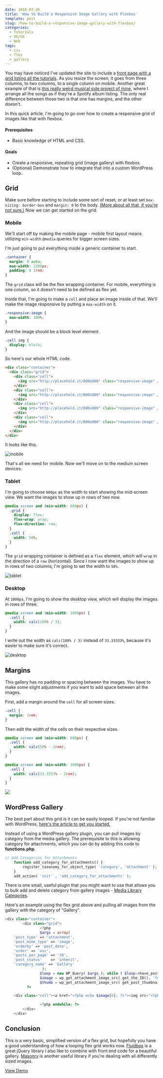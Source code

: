 ```yaml
---
date: 2016-07-26
title: 'How to Build a Responsive Image Gallery with Flexbox'
template: post
slug: /how-to-build-a-responsive-image-gallery-with-flexbox/
categories:
  - Tutorials
  - UI/UX
  - Web
tags:
  - css
  - flex
  - gallery
---
```


You may have noticed I've updated the site to include a [front page with a grid listing all the tutorials](https://www.taniarascia.com/). As you resize the screen, it goes from three columns, to two columns, to a single column on mobile. Another great example of that is [this really weird musical side project of mine](https://www.taniarascia.com/music/), where I arrange all the songs as if they're a Spotify album listing. The only real difference between those two is that one has margins, and the other doesn't.

In this quick article, I'm going to go over how to create a responsive grid of images like that with flexbox.

#### Prerequisites

- Basic knowledge of HTML and CSS.

#### Goals

- Create a responsive, repeating grid (image gallery) with flexbox.
- (Optional) Demonstrate how to integrate that into a custom WordPress loop.

## Grid

Make sure before starting to include some sort of reset, or at least set `box-sizing: border-box` and `margin: 0` to the body. [(More about all that, if you're not sure.)](https://www.taniarascia.com/you-dont-need-a-framework/) Now we can get started on the grid.

### Mobile

We'll start off by making the mobile page - mobile first layout means utilizing `min-width` `@media` queries for bigger screen sizes.

I'm just going to put everything inside a generic container to start.

```css
.container {
  margin: 0 auto;
  max-width: 1200px;
  padding: 0 1rem;
}
```

The `grid` class will be the flex wrapping container. For mobile, everything is one column, so it doesn't need to be defined as flex yet.

Inside that, I'm going to make a `cell` and place an image inside of that. We'll make the image responsive by putting a `max-width` on it.

```css
.responsive-image {
  max-width: 100%;
}
```

And the image should be a block level element.

```css
.cell img {
  display: block;
}
```

So here's our whole HTML code.

```html
<div class="container">
  <div class="grid">
    <div class="cell">
      <img src="http://placehold.it/800x800" class="responsive-image" />
    </div>
    <div class="cell">
      <img src="http://placehold.it/800x800" class="responsive-image" />
    </div>
    <div class="cell">
      <img src="http://placehold.it/800x800" class="responsive-image" />
    </div>
    <div class="cell">
      <img src="http://placehold.it/800x800" class="responsive-image" />
    </div>
  </div>
</div>
```

It looks like this.

![mobile](https://www.taniarascia.com/wp-content/uploads/mobile.png)

That's all we need for mobile. Now we'll move on to the medium screen devices.

### Tablet

I'm going to choose `600px` as the width to start showing the mid-screen view. We want the images to show up in rows of two now.

```css
@media screen and (min-width: 600px) {
  .grid {
    display: flex;
    flex-wrap: wrap;
    flex-direction: row;
  }
  .cell {
    width: 50%;
  }
}
```

The `grid` wrapping container is defined as a `flex` element, which will `wrap` in the direction of a `row` (horizontal). Since I now want the images to show up in rows of two columns, I'm going to set the width to `50%`.

![tablet](https://www.taniarascia.com/wp-content/uploads/tablet.png)

### Desktop

At `1000px`, I'm going to show the desktop view, which will display the images in rows of three.

```css
@media screen and (min-width: 1000px) {
  .cell {
    width: calc(100% / 3);
  }
}
```

I write out the width as `calc(100% / 3)` instead of `33.33333%`, because it's easier to make sure it's correct.

![desktop](https://www.taniarascia.com/wp-content/uploads/desktop.png)

## Margins

This gallery has no padding or spacing between the images. You have to make some slight adjustments if you want to add space between all the images.

First, add a margin around the `cell` for all screen sizes.

```css
.cell {
  margin: 1rem;
}
```

Then edit the width of the cells on their respective sizes.

```css
@media screen and (min-width: 600px) {
  .cell {
    width: calc(50% - 2rem);
  }
}

@media screen and (min-width: 1000px) {
  .cell {
    width: calc(33.3333% - 2rem);
  }
}
```

![](https://www.taniarascia.com/wp-content/uploads/Screen-Shot-2016-07-27-at-10.57.26-AM.png)

## WordPress Gallery

The best part about this grid is it can be easily looped. If you're not familiar with WordPress, [here's the article to get you started.](https://www.taniarascia.com/developing-a-wordpress-theme-from-scratch/)

Instead of using a WordPress gallery plugin, you can pull images by category from the media gallery. The prerequisite to this is allowing category for attachments, which you can do by adding this code to **functions.php**.

```php
// Add Categories for Attachments
    function add_category_for_attachments() {
        register_taxonomy_for_object_type( 'category', 'attachment' );
    }
    add_action( 'init' , 'add_category_for_attachments' );
```

There is one small, useful plugin that you might want to use that allows you to bulk add and delete category from gallery images - [Media Library Categories](https://wordpress.org/plugins/wp-media-library-category/).

Here's an example using the flex grid above and pulling all images from the gallery with the category of "Gallery".

```php
<div class="container">
    	<div class="grid">
    			<?php
    			$args = array(
    'post_type' => 'attachment',
    'post_mime_type' => 'image',
    'orderby' => 'post_date',
    'order' => 'asc',
    'posts_per_page' => '30',
    'post_status'    => 'inherit',
    'category_name' => 'Gallery'
    			 );
    			$loop = new WP_Query( $args ); while ( $loop->have_posts() ) : $loop->the_post();
    			$image = wp_get_attachment_image_src( get_the_ID(), 'full' ); // Full sized image
    			$thumb = wp_get_attachment_image_src( get_post_thumbnail_id($post->ID), 'thumbnail' ); // Thumbnail size
          ?>

    <div class="cell"><a href="<?php echo $image[0]; ?>"><img src="<?php echo $thumb[0]; ?>" class="responsive-image"></a></div>

    			<?php endwhile; ?>
    	</div>
    </div>
```

## Conclusion

This is a very basic, simplified version of a flex grid, but hopefully you have a good understanding of how a looping flex grid works now. [Fluidbox](http://terrymun.github.io/Fluidbox/demo/index.html) is a great jQuery library I also like to combine with front end code for a beautiful gallery. [Masonry](http://masonry.desandro.com/) is another useful library if you're dealing with all differently sized images.

[View Demo](http://codepen.io/taniarascia/pen/vKZKxP)
